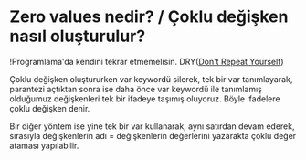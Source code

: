 # Zero values nedir? / Çoklu değişken nasıl oluşturulur?

!Programlama'da kendini tekrar etmemelisin. DRY([Don't Repeat Yourself](https://ceaksan.com/tr/dry-prensibi))

Çoklu değişken oluştururken var keywordü silerek, tek bir var tanımlayarak, parantezi açtıktan sonra ise daha önce var keywordü ile tanımlamış olduğumuz değişkenleri tek bir ifadeye taşımış oluyoruz. Böyle ifadelere çoklu değişken denir.

Bir diğer yöntem ise yine tek bir var kullanarak, aynı satırdan devam ederek, sırasıyla değişkenlerin adı = değişkenlerin değerlerini yazarakta çoklu değer ataması yapılabilir.